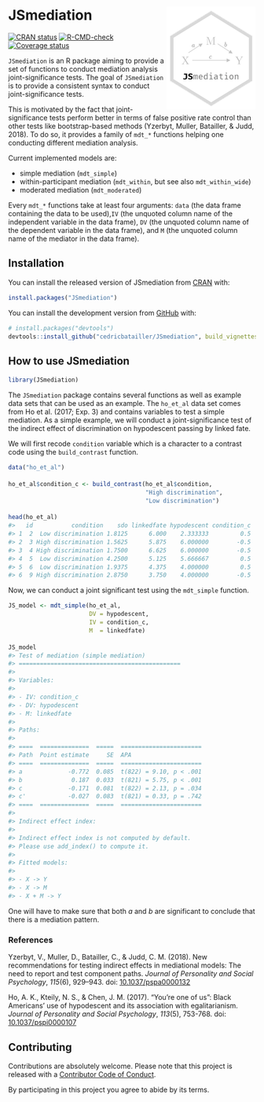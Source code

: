 
<!-- README.md is generated from README.Rmd. Please edit that file -->

# JSmediation <img src="man/figures/logo.png" align="right"/>

[![CRAN
status](https://www.r-pkg.org/badges/version/JSmediation)](https://cran.r-project.org/package=JSmediation)
[![R-CMD-check](https://github.com/cedricbatailler/JSmediation/workflows/R-CMD-check/badge.svg)](https://github.com/cedricbatailler/JSmediation/actions)
[![Coverage
status](https://codecov.io/gh/cedricbatailler/JSmediation/branch/master/graph/badge.svg)](https://codecov.io/github/cedricbatailler/JSmediation?branch=master)

`JSmediation` is an R package aiming to provide a set of functions to
conduct mediation analysis joint-significance tests. The goal of
`JSmediation` is to provide a consistent syntax to conduct
joint-significance tests.

This is motivated by the fact that joint-significance tests perform
better in terms of false positive rate control than other tests like
bootstrap-based methods (Yzerbyt, Muller, Batailler, & Judd, 2018). To
do so, it provides a family of `mdt_*` functions helping one conducting
different mediation analysis.

Current implemented models are:

-   simple mediation (`mdt_simple`)
-   within-participant mediation (`mdt_within`, but see also
    `mdt_within_wide`)
-   moderated mediation (`mdt_moderated`)

Every `mdt_*` functions take at least four arguments: `data` (the data
frame containing the data to be used),`IV` (the unquoted column name of
the independent variable in the data frame), `DV` (the unquoted column
name of the dependent variable in the data frame), and `M` (the unquoted
column name of the mediator in the data frame).

## Installation

You can install the released version of JSmediation from
[CRAN](https://CRAN.R-project.org) with:

``` r
install.packages("JSmediation")
```

You can install the development version from
[GitHub](https://github.com/) with:

``` r
# install.packages("devtools")
devtools::install_github("cedricbatailler/JSmediation", build_vignettes = TRUE)
```

## How to use JSmediation

``` r
library(JSmediation)
```

The `JSmediation` package contains several functions as well as example
data sets that can be used as an example. The `ho_et_al` data set comes
from Ho et al. (2017; Exp. 3) and contains variables to test a simple
mediation. As a simple example, we will conduct a joint-significance
test of the indirect effect of discrimination on hypodescent passing by
linked fate.

We will first recode `condition` variable which is a character to a
contrast code using the `build_contrast` function.

``` r
data("ho_et_al")

ho_et_al$condition_c <- build_contrast(ho_et_al$condition, 
                                       "High discrimination",
                                       "Low discrimination")

head(ho_et_al)
#>   id           condition    sdo linkedfate hypodescent condition_c
#> 1  2  Low discrimination 1.8125      6.000    2.333333         0.5
#> 2  3 High discrimination 1.5625      5.875    6.000000        -0.5
#> 3  4 High discrimination 1.7500      6.625    6.000000        -0.5
#> 4  5  Low discrimination 4.2500      5.125    5.666667         0.5
#> 5  6  Low discrimination 1.9375      4.375    4.000000         0.5
#> 6  9 High discrimination 2.8750      3.750    4.000000        -0.5
```

Now, we can conduct a joint significant test using the `mdt_simple`
function.

``` r
JS_model <- mdt_simple(ho_et_al, 
                       DV = hypodescent, 
                       IV = condition_c, 
                       M  = linkedfate)

JS_model
#> Test of mediation (simple mediation)
#> ==============================================
#> 
#> Variables:
#> 
#> - IV: condition_c 
#> - DV: hypodescent 
#> - M: linkedfate 
#> 
#> Paths:
#> 
#> ====  ==============  =====  =======================
#> Path  Point estimate     SE  APA                    
#> ====  ==============  =====  =======================
#> a             -0.772  0.085  t(822) = 9.10, p < .001
#> b              0.187  0.033  t(821) = 5.75, p < .001
#> c             -0.171  0.081  t(822) = 2.13, p = .034
#> c'            -0.027  0.083  t(821) = 0.33, p = .742
#> ====  ==============  =====  =======================
#> 
#> Indirect effect index:
#> 
#> Indirect effect index is not computed by default.
#> Please use add_index() to compute it.
#> 
#> Fitted models:
#> 
#> - X -> Y 
#> - X -> M 
#> - X + M -> Y
```

One will have to make sure that both *a* and *b* are significant to
conclude that there is a mediation pattern.

### References

Yzerbyt, V., Muller, D., Batailler, C., & Judd, C. M. (2018). New
recommendations for testing indirect effects in mediational models: The
need to report and test component paths. *Journal of Personality and
Social Psychology*, *115*(6), 929–943. doi:
[10.1037/pspa0000132](https://dx.doi.org/10.1037/pspa0000132)

Ho, A. K., Kteily, N. S., & Chen, J. M. (2017). “You’re one of us”:
Black Americans’ use of hypodescent and its association with
egalitarianism. *Journal of Personality and Social Psychology*,
*113*(5), 753-768. doi:
[10.1037/pspi0000107](https://dx.doi.org/10.1037/pspi0000107)

## Contributing

Contributions are absolutely welcome. Please note that this project is
released with a [Contributor Code of
Conduct](https://github.com/cedricbatailler/JSmediation/blob/master/CODE_OF_CONDUCT.md).

By participating in this project you agree to abide by its terms.
